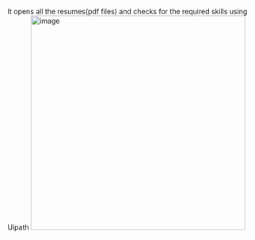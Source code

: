 It opens all the resumes(pdf files) and checks for the required skills using Uipath
<img width="433" alt="image" src="https://github.com/GBBharathi/HRM_Selection_Recruitment/assets/116704890/9ba1a670-f2d5-4c46-83df-b55ce1692d1c">

